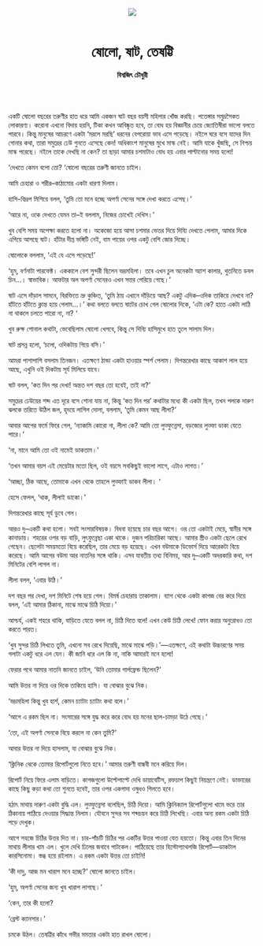 <div align=center>
<img src=https://images.prothomalo.com/prothomalo-bangla%2F2020-11%2F0188ee33-8abd-4cd1-8ad5-944889f50e0e%2Fframe_1600X1067.png?rect=0%2C137%2C1600%2C840&w=1200&ar=40%3A21&auto=format%2Ccompress&ogImage=true&mode=crop&overlay=&overlay_position=bottom&overlay_width_pct=1 />
<br><br>
<h1>ষোলো, ষাট, তেষট্টি</h1> 
<h4>বিশ্বজিৎ চৌধুরী</h4>
<br><br>
</div>

একটি ষোলো বছরের তরুণীর হাত ধরে আমি একজন ষাট বছর বয়সী মহিলার খোঁজ করছি। পতেঙ্গার সমুদ্রসৈকত লোকারণ্য। করোনা এখনো বিদায় হয়নি, টিকা কখন আবিষ্কৃত হবে, তা বোধ হয় বিজ্ঞানীর চেয়ে জ্যোতিষীরা ভালো বলতে পারবে। কিন্তু মানুষের আচরণে একটা ‘মরলে মরছি’ ধরনের বেপরোয়া ভাব এসে পড়েছে। নইলে ঘরে বসে যাদের দিন গোনার কথা, তারা সমুদ্রের ঢেউ গুনতে এসেছে কেন! অধিকাংশ মানুষের মুখে মাস্ক নেই। আমি যাকে খুঁজছি, সে নিশ্চয় মাস্ক পরেছে। নইলে তাকে দেখছি না কেন? তা ছাড়া আমার চশমাটাও বোধ হয় এবার পাল্টানোর সময় হলো!

‘দেখতে কেমন বলো তো? ‘ষোলো বছরের তরুণী জানতে চাইল।

আমি চেহারা ও শরীর–কাঠামোর একটা ধারণা দিলাম।

হাসি-বিদ্রূপ মিশিয়ে বলল, ‘তুমি তো মনে হচ্ছে অপর্ণা সেনের সঙ্গে দেখা করতে এসেছ।’

‘আরে না, ওকে দেখতে যেমন তা–ই বললাম, নিজের চোখেই দেখিস।’

খুব বেশি সময় অপেক্ষা করতে হলো না। অকেজো হয়ে আসা চশমার ভেতর দিয়ে দিব্যি দেখতে পেলাম, আমার দিকে এগিয়ে আসছে ষাট। হাঁটার দীপ্ত ভঙ্গিটি নেই, বাম পায়ের ওপর একটু বেশি জোর দিচ্ছে।

ষোলোকে বললাম, ‘এই যে এসে পড়েছে!’

‘হুম্, বর্ণনাটা পারফেক্ট। এককালে বেশ সুন্দরী ছিলেন ভদ্রমহিলা। তবে এখন চুল অনেকটা অ্যাশ কালার, থুতনিতে ডবল চিন...। স্বাভাবিক। আফটার অল অপর্ণা সেনেরও এখন সত্তর পেরিয়ে গেছে।’

ষাট এসে দাঁড়াল সামনে, বিরক্তিতে ভ্রু কুঞ্চিত, ‘তুমি ঠায় এখানে দাঁড়িয়ে আছ? একটু এদিক–ওদিক তাকিয়ে দেখবে না? হাঁটতে হাঁটতে ক্লান্ত হয়ে গেলাম...।’ কথা বলতে বলতে ষাটের চোখ গেল ষোলোর দিকে, ‘এটা কে? হাতে একটা লাঠি না থাকলে চলতে পারো না, না? ‘

খুব রুক্ষ শোনাল কথাটা, ভেবেছিলাম ষোলো খেপবে, কিন্তু সে দিব্যি হাসিমুখে হাত তুলে সালাম দিল।

ষাট প্রসন্ন হলো, ‘চলো, ওদিকটায় গিয়ে বসি।’

আমরা পাশাপাশি বসলাম তিনজন। এতক্ষণে ঠান্ডা একটা হাওয়ার স্পর্শ পেলাম। দিগন্তরেখার কাছে আকাশ লাল হয়ে আছে, এখুনি ওই দিকটায় সূর্য মিলিয়ে যাবে।

ষাট বলল, ‘কত দিন পর দেখা! অন্তত দশ বছর তো হবেই, তাই না?’

সমুদ্রের ঢেউয়ের শব্দ এত দূরে বসে শোনা যায় না, কিন্তু ‘কত দিন পর’ কথাটার মধ্যে কী একটা ছিল, তখন পলকে দারুণ ঝলকে তরিতে উঠিল জল, হৃদয়ে লাগিল দোলা, বললাম, ‘তুমি কেমন আছ লীলা?’

আবার আগের ফর্মে ফিরে গেল, ‘ন্যাকামি কোরো না, লীলা কে? আমি তো লুত্ফুন্নেসা, বড়জোর লুত্ফা ডাকা যেতে পারে।’

‘না, মানে আমি তো ওই নামেই ডাকতাম।’

‘তখন আমার বয়স এই মেয়েটার মতো ছিল, ওই বয়সে সবকিছুই ভালো লাগে, এটাও লাগত।’

‘আচ্ছা, ঠিক আছে, তোমাকে এখন থেকে তাহলে লুত্ফাই ডাকব লীলা। ‘

হেসে ফেলল, ‘থাক, লীলাই ডাকো।’

দিগন্তরেখার কাছে সূর্য ডুবে গেল।

আরও দু–একটি কথা হলো। সবই সংসারবিষয়ক। বিধবা হয়েছে চার বছর আগে। ওর তো একটাই মেয়ে, স্বামীর সঙ্গে কানাডায়। শহরের ওপর বড় বাড়ি, লুৎফুন্নেছা একা থাকে। দুজন পরিচারিকা আছে। আমার স্ত্রীও একটা ছেলে রেখে গেছেন। ছেলেটা সময়মতো বিয়ে করেছিল, তার মেয়ে বড় হয়েছে। এখন বউমাকে ডিভোর্স দিয়ে আরেকটা বিয়ে করেছে। আমি আগের বউমা আর নাতনির সঙ্গে থাকি। এসব যাবতীয় তথ্য বিনিময়, আর দু–একটি অদরকারি কথা, দশ মিনিটের বেশি লাগল না।

লীলা বলল, ‘এবার উঠি।’

দশ বছর পর দেখা, দশ মিনিটে শেষ হয়ে গেল। বিমর্ষ চেহারায় তাকালাম। ব্যাগ থেকে একটা কাগজ বের করে দিয়ে বলল, ‘এই আমার ঠিকানা, মাঝে মাঝে চিঠি দিয়ো।’

আশ্চর্য, একই শহরে থাকি, বাড়িতে যেতে বলল না, চিঠি দিতে বলে! এখন কেউ চিঠি লেখে! ফোন করার অনুরোধও তো করতে পারত।

‘খুব সুন্দর চিঠি লিখতে তুমি, এখনো সব রেখে দিয়েছি, মাঝে মাঝে পড়ি।’—এতক্ষণে, এই কথাটা উচ্চারণের সময় গলাটা একটু ধরে এল যেন। কী জানি ধরে এল কি না, নাকি আমারই মনে হলো!

ফেরার পথে আমার নাতনি জানতে চাইল, ‘উনি তোমার গার্লফ্রেন্ড ছিলেন?’

আমি উত্তর না দিয়ে ওর দিকে তাকিয়ে হাসি। যা বোঝার বুঝে নিক।

‘ভদ্রমহিলা কিন্তু খুব হার্শ, কেমন চ্যাটাং চ্যাটাং কথা বলে।’

‘আগে এ রকম ছিল না। সংসারের সঙ্গে যুদ্ধ করে করে বোধ হয় মনের ছাল-চামড়া উঠে গেছে।’

‘তো, এই অপর্ণা সেনকে বিয়ে করলে না কেন তুমি?’

আবার উত্তর না দিয়ে হাসলাম, যা বোঝার বুঝে নিক।

‘ক্লিনিক থেকে তোমার রিপোর্টগুলো নিতে হবে।’ আমার তরুণী বান্ধবী মনে করিয়ে দিল।

রিপোর্ট নিয়ে ফিরে এলাম বাড়িতে। কাগজগুলো উল্টেপাল্টে দেখি ডায়াবেটিস, রক্তচাপ কিছুই নিয়ন্ত্রণে নেই। ডাক্তারের কাছে কিছু কড়া কথা তো শুনতে হবেই, তার ওপর একগাদা ওষুধও গিলতে হবে।

হঠাৎ মাথায় দারুণ একটা বুদ্ধি এল। লুত্ফুন্নেসা বলেছিল, চিঠি দিয়ো। আমি ক্লিনিক্যাল রিপোর্টগুলো খামে ভরে তার ঠিকানায় পাঠিয়ে দেওয়ার সিদ্ধান্ত নিলাম। যৌবনে সুন্দর সব শব্দচয়ন করে চিঠি লিখেছি। এবার অন্য রকম একটা চিঠি পড়ে দেখুক।

আগে সহজে চিঠির উত্তর দিত না। চার-পাঁচটি চিঠির পর একটির উত্তর পাওয়া যেত হয়তো। কিন্তু এবার তিন দিনের মাথায় লীলার খাম এল। খুলে দেখি ঢিলের জবাবে পাটকেল। পাঠিয়েছে তার হিস্টোপ্যাথলজি রিপোর্ট—ডাকটাল কারসিনোমা। স্তব্ধ হয়ে রইলাম। এ রকম একটা উত্তর তো চাইনি!

‘কী দাদু, আজ মন খারাপ মনে হচ্ছে?’ ষোলো জানতে চাইল।

‘হুম্, অপর্ণা সেনের জন্য খুব খারাপ লাগছে।’

‘কেন, তার কী হলো?

‘ব্রেস্ট ক্যানসার।’

চমকে উঠল। তেষট্টির কাঁধে গভীর মমতার একটা হাত রাখল ষোলো।
